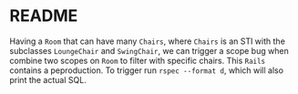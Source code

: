 # README

Having a `Room` that can have many `Chairs`, where `Chairs` is an STI with the subclasses `LoungeChair` and
`SwingChair`, we can trigger a scope bug when combine two scopes on `Room` to filter with specific chairs.
This `Rails` contains a peproduction. To trigger run `rspec --format d`, which will also print the actual SQL.
